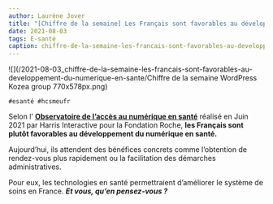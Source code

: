 ```yaml
---
author: Laurène Jover
title: "[Chiffre de la semaine] Les Français sont favorables au développement du numérique en santé."
date: 2021-08-03
tags: E-santé
caption: chiffre-de-la-semaine-les-francais-sont-favorables-au-developpement-du-numerique-en-sante.webp
---
```


![](/2021-08-03_chiffre-de-la-semaine-les-francais-sont-favorables-au-developpement-du-numerique-en-sante/Chiffre de la semaine WordPress Kozea group 770x578px.png)

    #esanté #hcsmeufr

Selon l’
**[Observatoire de l’accès au numérique en santé](https://harris-interactive.fr/opinion_polls/les-francais-le-numerique-et-les-enjeux-de-sante/)**
réalisé en Juin 2021 par Harris Interactive pour la Fondation Roche,
**les Français sont plutôt favorables au développement du numérique en santé.**

Aujourd’hui, ils attendent des bénéfices concrets comme l’obtention de rendez-vous plus rapidement ou la facilitation des démarches administratives.

Pour eux, les technologies en santé permettraient d’améliorer le système de soins en France.
**_Et vous, qu’en pensez-vous ?_**
